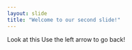 ```yaml
---
layout: slide
title: "Welcome to our second slide!"
---
```

Look at this
Use the left arrow to go back!
